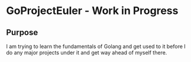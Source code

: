 # GoProjectEuler - Work in Progress 
## Purpose 
I am trying to learn the fundamentals of Golang and get used to it before I do any major projects under it and get way ahead of myself there.